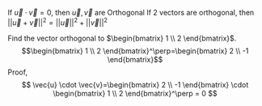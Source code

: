 If $\vec{u} \cdot \vec{v}=0$, then $\vec{u} , \vec{v}$ are Orthogonal
If $2$ vectors are orthogonal, then $||\vec{u} + \vec{v}||^{2}=||\vec{u}||^{2}+||\vec{v}||^{2}$

Find the vector orthogonal to $\begin{bmatrix} 1 \\ 2 \end{bmatrix}$.
$$\begin{bmatrix} 1 \\ 2 \end{bmatrix}^\perp=\begin{bmatrix} 2 \\ -1 \end{bmatrix}$$ Proof, 
$$
\vec{u} \cdot \vec{v}=\begin{bmatrix} 2 \\ -1 \end{bmatrix} \cdot \begin{bmatrix} 1 \\ 2 \end{bmatrix}^\perp = 0
$$
